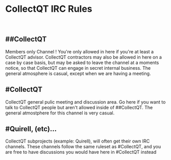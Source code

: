 # CollectQT IRC Rules

<br>

## ##CollectQT

Members only Channel ! You're only allowed in here if you're at least a CollectQT advisor. CollectQT contractors may also be allowed in here on a case by case basis, but may be asked to leave the channel at a moments notice, so that CollectQT can engage in secret internal business. The general atmosphere is casual, except when we are having a meeting.

## #CollectQT

CollectQT general pulic meeting and discussion area. Go here if you want to talk to CollectQT people but aren't allowed inside of ##CollectQT. The general atmostphere for this channel is very casual.

## #Quirell, (etc)...

CollectQT subprojects (example: Quirell), will often get their own IRC channels. These channels follow the same ruleset as #CollectQT, and you are free to have discussions you would have here in #CollectQT instead
